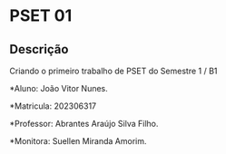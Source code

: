 # PSET 01
## Descrição
Criando o primeiro trabalho de PSET do Semestre 1 / B1

*Aluno: João Vitor Nunes.

*Matricula: 202306317

*Professor: Abrantes Araújo Silva Filho.

*Monitora: Suellen Miranda Amorim.
